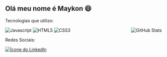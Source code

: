 ## Olá meu nome é Maykon :smile:

Tecnologias que utilizo:

![Javascript]([https://img.shields.io/badge/logo-javascript-blue?logo=javascript](https://www.google.com/url?sa=i&url=https%3A%2F%2Fen.wikipedia.org%2Fwiki%2FFile%3AJavaScript-logo.png&psig=AOvVaw13Iuxq3_QM-VvELgqRttYQ&ust=1712787145025000&source=images&cd=vfe&opi=89978449&ved=0CBIQjRxqFwoTCMiGrL2TtoUDFQAAAAAdAAAAABAE)) ![HTML5](https://img.shields.io/badge/html5-%23E34F26.svg?style=for-the-badge&logo=html5&logoColor=white) ![CSS3](https://img.shields.io/badge/css3-%231572B6.svg?style=for-the-badge&logo=css3&logoColor=white)</div> 
 <img align="right" src="https://github-readme-stats.vercel.app/api?username=MaykonLisboa&show_icons=true&theme=tokyonight" alt="GitHub Stats" style="margin: 0">

Redes Sociais:

[![Ícone do LinkedIn](https://img.shields.io/badge/LinkedIn-0077B5?style=for-the-badge&logo=linkedin&logoColor=white)](https://www.linkedin.com/in/maykon-lisboa-927483279/)

